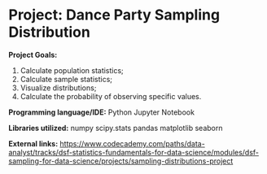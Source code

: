 # Project: Dance Party Sampling Distribution

**Project Goals:**
1. Calculate population statistics;
2. Calculate sample statistics;
3. Visualize distributions;
4. Calculate the probability of observing specific values.

**Programming language/IDE:**
Python
Jupyter Notebook

**Libraries utilized:**
numpy
scipy.stats
pandas
matplotlib
seaborn

**External links:**
https://www.codecademy.com/paths/data-analyst/tracks/dsf-statistics-fundamentals-for-data-science/modules/dsf-sampling-for-data-science/projects/sampling-distributions-project
